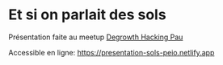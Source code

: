 # Et si on parlait des sols

Présentation faite au meetup [Degrowth Hacking Pau](https://www.meetup.com/degrowth-hacking-pau/)

Accessible en ligne: https://presentation-sols-peio.netlify.app
